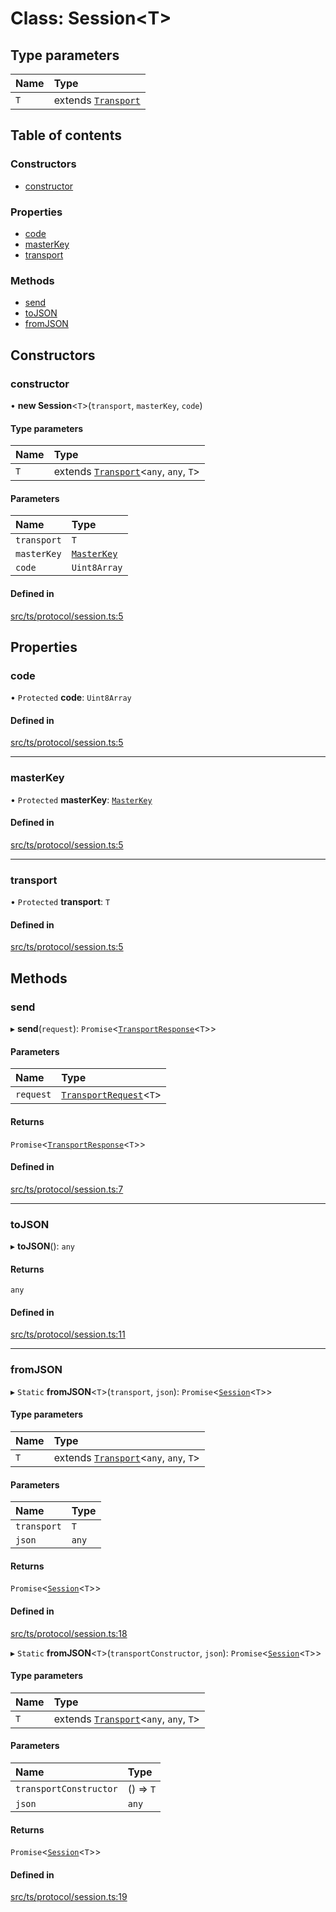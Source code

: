 # Class: Session<T\>

## Type parameters

| Name | Type |
| :------ | :------ |
| `T` | extends [`Transport`](../interfaces/Transport.md) |

## Table of contents

### Constructors

- [constructor](Session.md#constructor)

### Properties

- [code](Session.md#code)
- [masterKey](Session.md#masterkey)
- [transport](Session.md#transport)

### Methods

- [send](Session.md#send)
- [toJSON](Session.md#tojson)
- [fromJSON](Session.md#fromjson)

## Constructors

### constructor

• **new Session**<`T`\>(`transport`, `masterKey`, `code`)

#### Type parameters

| Name | Type |
| :------ | :------ |
| `T` | extends [`Transport`](../interfaces/Transport.md)<`any`, `any`, `T`\> |

#### Parameters

| Name | Type |
| :------ | :------ |
| `transport` | `T` |
| `masterKey` | [`MasterKey`](MasterKey.md) |
| `code` | `Uint8Array` |

#### Defined in

[src/ts/protocol/session.ts:5](https://gitlab.com/i3-market/code/wp3/t3.2/i3m-wallet-monorepo/-/blob/e29e1d97/packages/wallet-protocol/src/ts/protocol/session.ts#L5)

## Properties

### code

• `Protected` **code**: `Uint8Array`

#### Defined in

[src/ts/protocol/session.ts:5](https://gitlab.com/i3-market/code/wp3/t3.2/i3m-wallet-monorepo/-/blob/e29e1d97/packages/wallet-protocol/src/ts/protocol/session.ts#L5)

___

### masterKey

• `Protected` **masterKey**: [`MasterKey`](MasterKey.md)

#### Defined in

[src/ts/protocol/session.ts:5](https://gitlab.com/i3-market/code/wp3/t3.2/i3m-wallet-monorepo/-/blob/e29e1d97/packages/wallet-protocol/src/ts/protocol/session.ts#L5)

___

### transport

• `Protected` **transport**: `T`

#### Defined in

[src/ts/protocol/session.ts:5](https://gitlab.com/i3-market/code/wp3/t3.2/i3m-wallet-monorepo/-/blob/e29e1d97/packages/wallet-protocol/src/ts/protocol/session.ts#L5)

## Methods

### send

▸ **send**(`request`): `Promise`<[`TransportResponse`](../API.md#transportresponse)<`T`\>\>

#### Parameters

| Name | Type |
| :------ | :------ |
| `request` | [`TransportRequest`](../API.md#transportrequest)<`T`\> |

#### Returns

`Promise`<[`TransportResponse`](../API.md#transportresponse)<`T`\>\>

#### Defined in

[src/ts/protocol/session.ts:7](https://gitlab.com/i3-market/code/wp3/t3.2/i3m-wallet-monorepo/-/blob/e29e1d97/packages/wallet-protocol/src/ts/protocol/session.ts#L7)

___

### toJSON

▸ **toJSON**(): `any`

#### Returns

`any`

#### Defined in

[src/ts/protocol/session.ts:11](https://gitlab.com/i3-market/code/wp3/t3.2/i3m-wallet-monorepo/-/blob/e29e1d97/packages/wallet-protocol/src/ts/protocol/session.ts#L11)

___

### fromJSON

▸ `Static` **fromJSON**<`T`\>(`transport`, `json`): `Promise`<[`Session`](Session.md)<`T`\>\>

#### Type parameters

| Name | Type |
| :------ | :------ |
| `T` | extends [`Transport`](../interfaces/Transport.md)<`any`, `any`, `T`\> |

#### Parameters

| Name | Type |
| :------ | :------ |
| `transport` | `T` |
| `json` | `any` |

#### Returns

`Promise`<[`Session`](Session.md)<`T`\>\>

#### Defined in

[src/ts/protocol/session.ts:18](https://gitlab.com/i3-market/code/wp3/t3.2/i3m-wallet-monorepo/-/blob/e29e1d97/packages/wallet-protocol/src/ts/protocol/session.ts#L18)

▸ `Static` **fromJSON**<`T`\>(`transportConstructor`, `json`): `Promise`<[`Session`](Session.md)<`T`\>\>

#### Type parameters

| Name | Type |
| :------ | :------ |
| `T` | extends [`Transport`](../interfaces/Transport.md)<`any`, `any`, `T`\> |

#### Parameters

| Name | Type |
| :------ | :------ |
| `transportConstructor` | () => `T` |
| `json` | `any` |

#### Returns

`Promise`<[`Session`](Session.md)<`T`\>\>

#### Defined in

[src/ts/protocol/session.ts:19](https://gitlab.com/i3-market/code/wp3/t3.2/i3m-wallet-monorepo/-/blob/e29e1d97/packages/wallet-protocol/src/ts/protocol/session.ts#L19)
